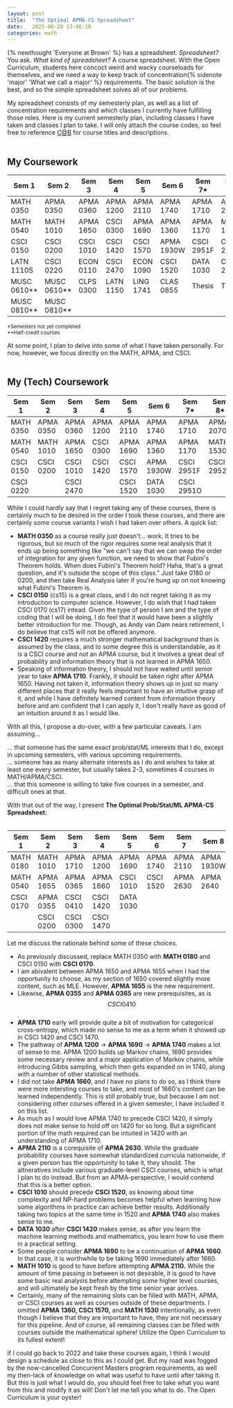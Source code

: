 ```yaml
---
layout: post
title:  "The Optimal APMA-CS Spreadsheet"
date:   2025-06-20 13:46:10
categories: math
---
```

{% newthought 'Everyone at Brown' %} has a spreadsheet. *Spreadsheet?* You ask. *What kind of spreadsheet?* A course spreadsheet. With the Open Curriculum, students here concoct weird and wacky courseloads for themselves, and we need a way to keep track of concentration{% sidenote 'major' 'What we call a major' %} requirements. <!--more--> The basic solution is the best, and so the simple spreadsheet solves all of our problems. 

My spreadsheet consists of my semesterly plan, as well as a list of concentration requirements and which classes I currently have fulfilling those roles. Here is my current semesterly plan, including classes I have taken and classes I plan to take. I will only attach the course codes, so feel free to reference [C@B](https://cab.brown.edu/) for course titles and descriptions. <br><br>
## My Coursework

| Sem 1      | Sem 2      | Sem 3      | Sem 4      | Sem 5      | Sem 6      | Sem 7*     | Sem 8*     |
|------------|------------|------------|------------|------------|------------|------------|------------|
| MATH 0350  | APMA 0350  | APMA 0360  | APMA 1200  | APMA 2110  | APMA 1740  | APMA 1710  | APMA 2070  |
| MATH 0540  | MATH 1010  | APMA 1650  | CSCI 0300  | APMA 1690  | APMA 1360  | APMA 1170  | MATH 1530  |
| CSCI 0150  | CSCI 0200  | CSCI 1010  | CSCI 1420  | CSCI 1570  | APMA 1930W | CSCI 2951F | CSCI 2952N |
| LATN 1110S | CSCI 0220  | ECON 0110  | CSCI 2470  | ECON 1090  | CSCI 1520  | DATA 1030  | CSCI 2951O |
| MUSC 0610** | MUSC 0610** | CLPS 0300 | LATN 1150  | LING 1741  | CLAS 0855  | Thesis     | Thesis     |
| MUSC 0810** | MUSC 0810** |

<small>*Semesters not yet completed</small>  
<small>**Half-credit courses</small>

<!-- Upon first glance, you might notice a few things about me. Firstly, it seems that I really love math and computer science. This is certainly the case, as may be reflected by this site. But the prevalence of the MATH, APMA, and CSCI courses I have taken highlights the other departments I have taken courses in. LATN, CLAS, MUSC, and ECON. For the uninitiated, though I'm sure you could figure it out, that's Latin, (which is a subset of) Classics, Lingustics, Music, and Economics. 

The only two economics courses I have taken are the intro course and Introduction to Game Theory, both of which felt useful to take. The Music courses I have taken are AMP, Brown's private lessons, and orchestra, for which I play the viola. Not listed was chamber music, which I did concurrently with both of these, and have done in several semesters since. The reason it disappears after my first year is due to shifting priorities, increasing workload, and that that amount of playing actually resulted in injury, from which it took several months for me to recover. Rest assured, I still do play the viola, mostly in chamber music, which I can honestly say is exactly the classical music I want to be playing at this point in my life.

Now, we reach linguistics. I have taken two courses, introductory linguistics, and Information Theory in Language, a seminar-type literature review course discussing information-theoretic pressures on language production. Linguistics has been fascinating to me for quite some time, and I am  -->

At some point, I plan to delve into some of what I have taken personally. For now, however, we focus directly on the MATH, APMA, and CSCI. <br><br>

## My (Tech) Coursework

| Sem 1      | Sem 2      | Sem 3      | Sem 4      | Sem 5      | Sem 6      | Sem 7*      | Sem 8*      |
|------------|------------|------------|------------|------------|------------|------------|------------|
| MATH 0350  | APMA 0350  | APMA 0360  | APMA 1200  | APMA 2110  | APMA 1740  | APMA 1710  | APMA 2070  |
| MATH 0540  | MATH 1010  | APMA 1650  | CSCI 0300  | APMA 1690  | APMA 1360  | APMA 1170  | MATH 1530  |
| CSCI 0150  | CSCI 0200  | CSCI 1010  | CSCI 1420  | CSCI 1570  | APMA 1930W | CSCI 2951F | CSCI 2952N |
| CSCI 0220  |            | CSCI 2470  |            | CSCI 1520  | DATA 1030  | CSCI 2951O |

While I could hardly say that I regret taking any of these courses, there is certainly much to be desired in the order I took these courses, and there are certainly some course variants I wish I had taken over others. A quick list:
+ **MATH 0350** as a course really just doesn't... work. It tries to be rigorous, but so much of the rigor requires some real analysis that it ends up being something like "we can't say that we can swap the order of integration for any given function, we need to show that Fubini's Theorem holds. When does Fubini's Theorem hold? Haha, that's a great question, and it's outside the scope of this class." Just take 0180 or 0200, and then take Real Analysis later if you're hung up on not knowing what Fubini's Theorem is.
+ **CSCI 0150** (cs15) is a great class, and I do not regret taking it as my introduction to computer science. However, I do wish that I had taken CSCI 0170 (cs17) intead. Given the type of person I am and the type of coding that I will be doing, I do feel that it would have been a slightly better introduction for me. Though, as Andy van Dam nears retirement, I do believe that cs15 will not be offered anymore.
+ **CSCI 1420** requires a much stronger mathematical background than is assumed by the class, and to some degree this is understandable, as it is a CSCI course and not an APMA course, but it involves a great deal of probability and information theory that is not learned in APMA 1650.
+ Speaking of information theory, I should not have waited until senior year to take **APMA 1710**. Frankly, it should be taken right after APMA 1650. Having not taken it, information theory shows up in just so many different places that it really feels important to have an intuitive grasp of it, and while I have definitely learned content from information theory before and am confident that I can apply it, I don't really have as good of an intuition around it as I would like.

With all this, I propose a do-over, with a few particular caveats. I am assuming...

... that someone has the same exact prob/stat/ML interests that I do, except in upcoming semesters, vith various upcoming requirements. <br>
... someone has as many alternate interests as I do and wishes to take at least one every semester, but usually takes 2-3, sometimes 4 courses in MATH/APMA/CSCI. <br>
... that this someone is willing to take five courses in a semester, and difficult ones at that. <br>

With that out of the way, I present **The Optimal Prob/Stat/ML APMA-CS Spreadsheet:**<br><br>

| Sem 1      | Sem 2      | Sem 3      | Sem 4      | Sem 5      | Sem 6      | Sem 7      | Sem 8      |
|------------|------------|------------|------------|------------|------------|------------|------------|
| MATH 0180  | MATH 1010  | APMA 1710  | APMA 1200  | APMA 1690  | APMA 1740  | APMA 2110  | APMA 1930W |
| MATH 0540  | APMA 1655  | APMA 0365  | APMA 1660  | CSCI 1010  | CSCI 1520  | APMA 2630  | APMA 2640  |
| CSCI 0170  | APMA 0355  | CSCI 0410  | CSCI 1420  | DATA 1030  |            |            |            |
|            | CSCI 0200  | CSCI 0300  | CSCI 1470  |            |            |            |            |

Let me discuss the rationale behind some of these choices.

- As previously discussed, replace MATH 0350 with **MATH 0180** and CSCI 0150 with **CSCI 0170**.
- I am abivalent between APMA 1650 and APMA 1655 when I had the opportunity to choose, as my section of 1650 covered slightly more content, such as MLE. However, **APMA 1655** is the new requirement.
- Likewise, **APMA 0355** and **APMA 0365** are new prerequisites, as is $$CSCI 0410$$.
- **APMA 1710** early will provide quite a bit of motivation for categorical cross-entropy, which made no sense to me as a term when it showed up in CSCI 1420 and CSCI 1470.
- The pathway of **APMA 1200** -> **APMA 1690** -> **APMA 1740** makes a lot of sense to me. APMA 1200 builds up Markov chains, 1690 provides some necessary review and a major application of Markov chains, while introducing Gibbs sampling, which then gets expanded on in 1740, along with a number of other statistical methods.
- I did not take **APMA 1660**, and I have no plans to do so, as I think there were more intersting courses to take, and most of 1660's content can be learned independently. This is still probably true, but because I am not considering other courses offered in a given semester, I have included it on this list.
- As much as I would love APMA 1740 to precede CSCI 1420, it simply does not make sense to hold off on 1420 for so long. But a significant portion of the math required can be intuited in 1420 with an understanding of APMA 1710.
- **APMA 2110** is a corequisite of **APMA 2630**. While the graduate probability courses have somewhat standardized curricula nationwide, if a given person has the opportunity to take it, they should. The altneratives include various graduate-level CSCI courses, which is what I plan to do instead. But from an APMA-perspective, I would contend that this is a better option.
- **CSCI 1010** should precede **CSCI 1520**, as knowing about time complexity and NP-hard problems becomes helpful when learning how some algorithms in practice can achieve better results. Additionally taking two topics at the same time in 1520 and **APMA 1740** also makes sense to me.
- **DATA 1030** after **CSCI 1420** makes sense, as after you learn the machine learning methods and mathematics, you learn how to use them in a practical setting.
- Some people consider **APMA 1690** to be a continuation of **APMA 1660**. In that case, it is worthwhile to be taking 1690 immediately after 1660.
- **MATH 1010** is good to have before attempting **APMA 2110.** While the amount of time passing in between is not desirable, it is good to have some basic real analysis before attempting some higher level courses, and will ultimately be kept fresh by the time senior year arrives.
- Certainly, many of the remaining slots can be filled with MATH, APMA, or CSCI courses as well as courses outside of these departments. I omitted **APMA 1360, CSCI 1570,** and **MATH 1530** intentionally, as even though I believe that they are important to have, they are not necessary for this pipeline. And of course, all remaining classes can be filled with courses outside the mathematical sphere! Utilize the Open Curriculum to its fullest extent!

If I could go back to 2022 and take these courses again, I think I would design a schedule as close to this as I could get. But my road was fogged by the now-cancelled Concurrent Masters program requirements, as well my then-lack of knowledge on what was useful to have until after taking it. But this is just what I would do, you should feel free to take what you want from this and modify it as will! Don't let me tell you what to do. The Open Curriculum is your oyster!